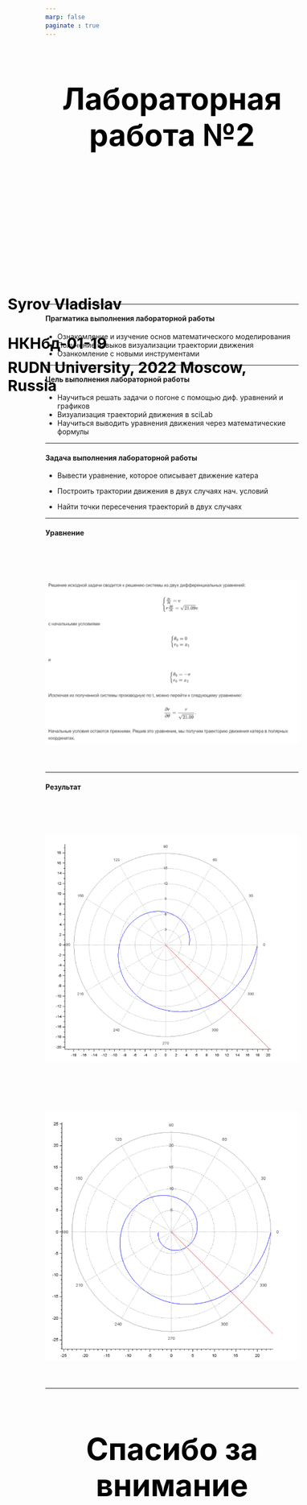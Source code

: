 ```yaml
---
marp: false
paginate : true
---
```

<style>
h1 { 
    font-size: 60px;
    color: Black;
    text-align: center;
    }       
h2 { 
    font-size: 30px;
    color: Black;
    position: relative;
    left: -2.5em;
    top: 8em;
    }

h3 { 
    font-size: 30px;
    color: Black;
    position: relative;
    left: -2.5em;
    top: 7em;
    }

section.titleslide1 h4 {
    font-size: 40px;
    color: Black;
    position: relative;
    left: 0em;
    bottom: 6em;    
}

section.titleslide2 h4 {
    font-size: 40px;
    color: Black;
    position: relative;
    left: 0em;
    bottom: 5.3em;    
}

section.titleslide3 h4 {
    font-size: 40px;
    color: Black;
    position: relative;
    left: 0em;
    bottom: 4.1em;    
}

section.titleslide4 h4 {
    font-size: 40px;
    color: Black;
    position: relative;
    left: 0em;
    bottom: 0em;    
}

section.titleslide5 h4 {
    font-size: 40px;
    color: Black;
    position: relative;
    left: 0em;
    bottom: -1em;    
}

</style>

# Лабораторная работа №2
## Syrov Vladislav 

## НКНбд-01-19

### RUDN University, 2022 Moscow, Russia

---
<!--_class: titleslide1 -->
#### Прагматика выполнения лабораторной работы
* Ознакомление и изучение основ математического моделирования
* Получение навыков визуализации траектории движения
* Озанкомление с новыми инструментами 

---
<!--_class: titleslide2 -->
#### Цель выполнения лабораторной работы
* Научиться решать задачи о погоне с помощью диф. уравнений и графиков
* Визуализация траекторий движения в sciLab
* Научиться выводить уравнения движения через математические формулы

---
<!--_class: titleslide3 -->
#### Задача выполнения лабораторной работы

* Вывести уравнение, которое описывает движение катера

* Построить трактории движения в двух случаях нач. условий

* Найти точки пересечения траекторий в двух случаях

---
<!--_class: titleslide4 -->
#### Уравнение

# ![Вывод 1](https://github.com/VladislavCheese/----------------------------/blob/master/lab2/presentation/images/1.png "рис.02")


---
<!--_class: titleslide5 -->
#### Результат

# ![Вывод 1](https://github.com/VladislavCheese/----------------------------/blob/master/lab2/presentation/images/var_1.png "рис.02")

# ![Вывод 2](https://github.com/VladislavCheese/----------------------------/blob/master/lab2/presentation/images/var_2.png "рис.03")

---
# Спасибо за внимание